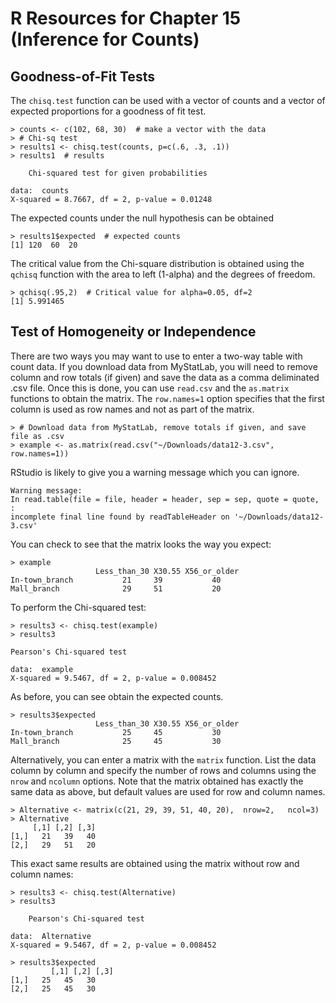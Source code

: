 # R Resources for Chapter 15 (Inference for Counts)
## Goodness-of-Fit Tests

The `chisq.test` function can be used with a vector of counts and a vector of expected proportions for a goodness of fit test.

	> counts <- c(102, 68, 30)  # make a vector with the data
	> # Chi-sq test
	> results1 <- chisq.test(counts, p=c(.6, .3, .1))
	> results1  # results

		Chi-squared test for given probabilities

	data:  counts
	X-squared = 8.7667, df = 2, p-value = 0.01248
	
The expected counts under the null hypothesis can be obtained 

	> results1$expected  # expected counts
	[1] 120  60  20
	
The critical value from the Chi-square distribution is obtained using the `qchisq` function with the 
area to left (1-alpha) and the degrees of freedom.

	> qchisq(.95,2)  # Critical value for alpha=0.05, df=2
	[1] 5.991465

## Test of Homogeneity or Independence

There are two ways you may want to use to enter a two-way table with count data.  If you download data from MyStatLab, 
you will need to remove column and row totals (if given) and save the data as a comma deliminated .csv file.  Once this
is done, you can use `read.csv` and the `as.matrix` functions to obtain the matrix.  The `row.names=1` option specifies
that the first column is used as row names and not as part of the matrix.

	> # Download data from MyStatLab, remove totals if given, and save file as .csv
	> example <- as.matrix(read.csv("~/Downloads/data12-3.csv", row.names=1))
	
RStudio is likely to give you a warning message which you can ignore.

	Warning message:
	In read.table(file = file, header = header, sep = sep, quote = quote,  :
  	incomplete final line found by readTableHeader on '~/Downloads/data12-3.csv'
	
You can check to see that the matrix looks the way you expect:

	> example
                       Less_than_30 X30.55 X56_or_older
	In-town_branch           21     39           40
	Mall_branch              29     51           20
	
To perform the Chi-squared test:

	> results3 <- chisq.test(example)
	> results3

	Pearson's Chi-squared test

	data:  example
	X-squared = 9.5467, df = 2, p-value = 0.008452
	
As before, you can see obtain the expected counts.	

	> results3$expected
                       Less_than_30 X30.55 X56_or_older
	In-town_branch           25     45           30
	Mall_branch              25     45           30

Alternatively, you can enter a matrix with the `matrix` function.  List the data column by column and 
specify the number of rows and columns using the `nrow` and `ncolumn` options.  Note that the matrix
obtained has exactly the same data as above, but default values are used for row and column names.

	> Alternative <- matrix(c(21, 29, 39, 51, 40, 20),  nrow=2,   ncol=3)
	> Alternative
	     [,1] [,2] [,3]
	[1,]   21   39   40
	[2,]   29   51   20
	
This exact same results are obtained using the matrix without row and column names:

	> results3 <- chisq.test(Alternative)
	> results3

		Pearson's Chi-squared test

	data:  Alternative
	X-squared = 9.5467, df = 2, p-value = 0.008452

	> results3$expected
     	     [,1] [,2] [,3]
	[1,]   25   45   30
	[2,]   25   45   30

